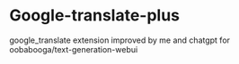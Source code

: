 # Google-translate-plus
 google_translate extension improved by me and chatgpt for oobabooga/text-generation-webui
